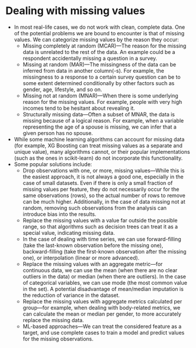 # Dealing with missing values

* In most real-life cases, we do not work with clean, complete data. One of the potential problems we are bound to encounter is that of missing values. We can categorize missing values by the reason they occur:
  * Missing completely at random (MCAR)—The reason for the missing data is unrelated to the rest of the data. An example could be a respondent accidentally missing a question in a survey.
  * Missing at random (MAR)—The missingness of the data can be inferred from data in another column(-s). For example, the missingness to a response to a certain survey question can be to some extent determined conditionally by other factors such as gender, age, lifestyle, and so on.
  * Missing not at random (MNAR)—When there is some underlying reason for the missing values. For example, people with very high incomes tend to be hesitant about revealing it.
  * Structurally missing data—Often a subset of MNAR, the data is missing because of a logical reason. For example, when a variable representing the age of a spouse is missing, we can infer that a given person has no spouse.
* While some machine learning algorithms can account for missing data (for example, XG Boosting can treat missing values as a separate and unique value), many algorithms cannot, or their popular implementations (such as the ones in scikit-learn) do not incorporate this functionality.
* Some popular solutions include:
  * Drop observations with one, or more, missing values—While this is the easiest approach, it is not always a good one, especially in the case of small datasets. Even if there is only a small fraction of missing values per feature, they do not necessarily occur for the same observations (rows), so the actual number of rows to remove can be much higher. Additionally, in the case of data missing not at random, removing such observations from the analysis can introduce bias into the results.
  * Replace the missing values with a value far outside the possible range, so that algorithms such as decision trees can treat it as a special value, indicating missing data.
  * In the case of dealing with time series, we can use forward-filling (take the last-known observation before the missing one), backward-filling (take the first-known observation after the missing one), or interpolation (linear or more advanced).
  * Replace the missing values with an aggregate metric—for continuous data, we can use the mean (when there are no clear outliers in the data) or median (when there are outliers). In the case of categorical variables, we can use mode (the most common value in the set). A potential disadvantage of mean/median imputation is the reduction of variance in the dataset.
  * Replace the missing values with aggregate metrics calculated per group—for example, when dealing with body-related metrics, we can calculate the mean or median per gender, to more accurately replace the missing data.
  * ML-based approaches—We can treat the considered feature as a target, and use complete cases to train a model and predict values for the missing observations.
